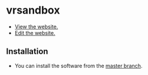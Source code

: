 # vrsandbox

- [View the website.](http://hpimakerklub.github.io/vrsandbox/)
- [Edit the website.](https://github.com/HPIMakerKlub/vrsandbox/generated_pages/new)

## Installation

- You can install the software from the [master branch](https://github.com/HPIMakerKlub/vrsandbox/tree/gh-pages).

